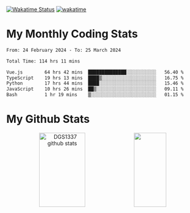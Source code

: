 [![Wakatime Status](https://github.com/noopurphalak/noopurphalak/workflows/wakatime-status-update/badge.svg)](https://github.com/noopurphalak/noopurphalak/actions/workflows/main.yml)
[![wakatime](https://wakatime.com/badge/user/80ace140-ef40-4fdd-b8ed-f3be3d2e1aea.svg)](https://wakatime.com/@80ace140-ef40-4fdd-b8ed-f3be3d2e1aea)

# My Monthly Coding Stats

<!--START_SECTION:waka-->

```txt
From: 24 February 2024 - To: 25 March 2024

Total Time: 114 hrs 11 mins

Vue.js        64 hrs 42 mins  ██████████████░░░░░░░░░░░   56.40 %
TypeScript    19 hrs 13 mins  ████▒░░░░░░░░░░░░░░░░░░░░   16.75 %
Python        17 hrs 44 mins  ████░░░░░░░░░░░░░░░░░░░░░   15.46 %
JavaScript    10 hrs 26 mins  ██▒░░░░░░░░░░░░░░░░░░░░░░   09.11 %
Bash          1 hr 19 mins    ▒░░░░░░░░░░░░░░░░░░░░░░░░   01.15 %
```

<!--END_SECTION:waka-->

# My Github Stats
<div style="text-align: center;">
  <img width="49%" height="195px" src="https://github-readme-stats-sigma-five.vercel.app/api?username=noopurphalak&show_icons=true&count_private=true&hide_border=true&title_color=ecf2f8&icon_color=0d1117&text_color=FFFFFF&bg_color=0d1117" alt="DGS1337 github stats" />
  <img width="41%" height="195px" src="https://github-readme-stats-sigma-five.vercel.app/api/top-langs/?username=noopurphalak&layout=compact&hide_border=true&title_color=ecf2f8&text_color=FFFFFF&bg_color=0d1117" />
</div>
